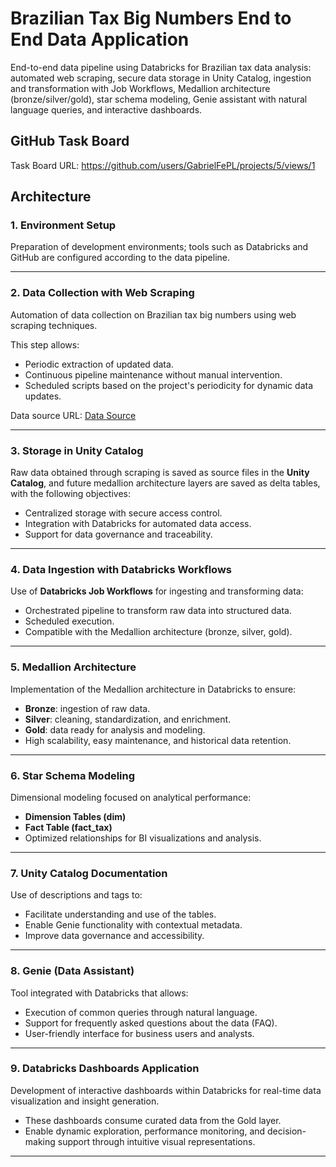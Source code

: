# Brazilian Tax Big Numbers End to End Data Application
End-to-end data pipeline using Databricks for Brazilian tax data analysis: automated web scraping, secure data storage in Unity Catalog, ingestion and transformation with Job Workflows, Medallion architecture (bronze/silver/gold), star schema modeling, Genie assistant with natural language queries, and interactive dashboards.

## GitHub Task Board
Task Board URL: https://github.com/users/GabrielFePL/projects/5/views/1

## Architecture

### 1. Environment Setup
Preparation of development environments; tools such as Databricks and GitHub are configured according to the data pipeline.

---

### 2. Data Collection with Web Scraping
Automation of data collection on Brazilian tax big numbers using web scraping techniques.

This step allows:
- Periodic extraction of updated data.
- Continuous pipeline maintenance without manual intervention.
- Scheduled scripts based on the project's periodicity for dynamic data updates.

Data source URL:
[Data Source](https://dados.gov.br/dados/conjuntos-dados/grandes-nmeros-do-imposto-de-renda-da-pessoa-fsica)

---

### 3. Storage in Unity Catalog
Raw data obtained through scraping is saved as source files in the **Unity Catalog**, and future medallion architecture layers are saved as delta tables, with the following objectives:
- Centralized storage with secure access control.
- Integration with Databricks for automated data access.
- Support for data governance and traceability.

---

### 4. Data Ingestion with Databricks Workflows
Use of **Databricks Job Workflows** for ingesting and transforming data:
- Orchestrated pipeline to transform raw data into structured data.
- Scheduled execution.
- Compatible with the Medallion architecture (bronze, silver, gold).

---

### 5. Medallion Architecture
Implementation of the Medallion architecture in Databricks to ensure:
- **Bronze**: ingestion of raw data.
- **Silver**: cleaning, standardization, and enrichment.
- **Gold**: data ready for analysis and modeling.
- High scalability, easy maintenance, and historical data retention.

---

### 6. Star Schema Modeling
Dimensional modeling focused on analytical performance:
- **Dimension Tables (dim)**
- **Fact Table (fact_tax)**
- Optimized relationships for BI visualizations and analysis.

---

### 7. Unity Catalog Documentation
Use of descriptions and tags to:
- Facilitate understanding and use of the tables.
- Enable Genie functionality with contextual metadata.
- Improve data governance and accessibility.

---

### 8. Genie (Data Assistant)
Tool integrated with Databricks that allows:
- Execution of common queries through natural language.
- Support for frequently asked questions about the data (FAQ).
- User-friendly interface for business users and analysts.

---

### 9. Databricks Dashboards Application
Development of interactive dashboards within Databricks for real-time data visualization and insight generation.
- These dashboards consume curated data from the Gold layer.
- Enable dynamic exploration, performance monitoring, and decision-making support through intuitive visual representations.

---
